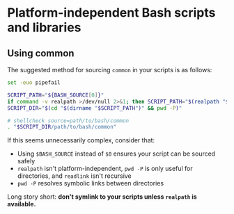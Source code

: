 # Platform-independent Bash scripts and libraries

## Using common

The suggested method for sourcing `common` in your scripts is as follows:

```bash
set -euo pipefail

SCRIPT_PATH="${BASH_SOURCE[0]}"
if command -v realpath >/dev/null 2>&1; then SCRIPT_PATH="$(realpath "$SCRIPT_PATH")"; fi
SCRIPT_DIR="$(cd "$(dirname "$SCRIPT_PATH")" && pwd -P)"

# shellcheck source=path/to/bash/common
. "$SCRIPT_DIR/path/to/bash/common"
```

If this seems unnecessarily complex, consider that:

- Using `$BASH_SOURCE` instead of `$0` ensures your script can be sourced safely
- `realpath` isn't platform-independent, `pwd -P` is only useful for directories, and `readlink` isn't recursive
- `pwd -P` resolves symbolic links between directories

Long story short: **don't symlink to your scripts unless `realpath` is available.**
